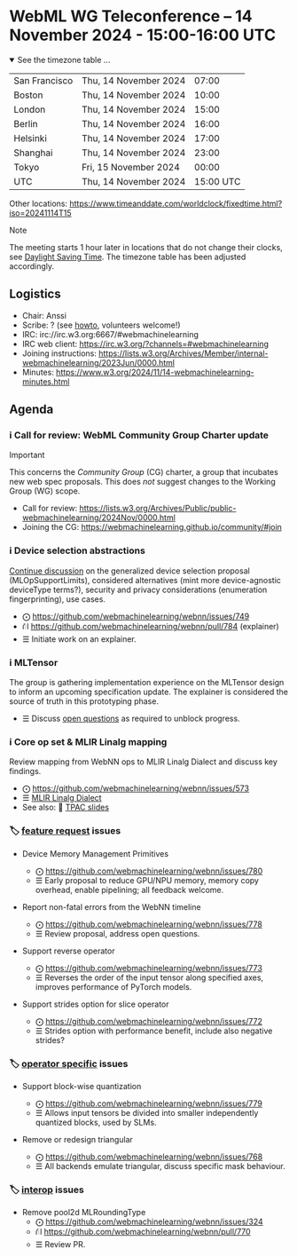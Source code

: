 # WebML WG Teleconference – 14 November 2024 - 15:00-16:00 UTC

<details open><summary>See the timezone table ...</summary>
<table>
<tr><td> San Francisco <td> Thu, 14 November 2024 <td> 07:00
<tr><td> Boston <td> Thu, 14 November 2024 <td> 10:00  
<tr><td> London <td> Thu, 14 November 2024 <td> 15:00  
<tr><td> Berlin <td> Thu, 14 November 2024 <td> 16:00 
<tr><td> Helsinki <td> Thu, 14 November 2024 <td> 17:00 
<tr><td> Shanghai <td> Thu, 14 November 2024 <td> 23:00
<tr><td> Tokyo <td> Fri, 15 November 2024 <td> 00:00
<tr><td> UTC <td> Thu, 14 November 2024 <td> 15:00 UTC
</table>

Other locations: https://www.timeanddate.com/worldclock/fixedtime.html?iso=20241114T15
</details>

>[!NOTE]
>The meeting starts 1 hour later in locations that do not change their clocks, see [Daylight Saving Time](https://www.timeanddate.com/time/dst/events.html). The timezone table has been adjusted accordingly.

## Logistics

* Chair: Anssi
* Scribe: ? (see [howto](https://github.com/webmachinelearning/meetings/blob/main/scribe-howto.md), volunteers welcome!)
* IRC: irc://irc.w3.org:6667/#webmachinelearning
* IRC web client: https://irc.w3.org/?channels=#webmachinelearning
* Joining instructions: https://lists.w3.org/Archives/Member/internal-webmachinelearning/2023Jun/0000.html
* Minutes: https://www.w3.org/2024/11/14-webmachinelearning-minutes.html

## Agenda

### ℹ️ Call for review: WebML Community Group Charter update

>[!IMPORTANT]
>This concerns the *Community Group* (CG) charter, a group that incubates new web spec proposals. This does *not* suggest changes to the Working Group (WG) scope.

- Call for review: https://lists.w3.org/Archives/Public/public-webmachinelearning/2024Nov/0000.html
- Joining the CG: https://webmachinelearning.github.io/community/#join

### ℹ️ Device selection abstractions

[Continue discussion](https://www.w3.org/2024/10/31-webmachinelearning-minutes.html#f739) on the generalized device selection proposal (MLOpSupportLimits), considered alternatives (mint more device-agnostic deviceType terms?), security and privacy considerations (enumeration fingerprinting), use cases.

- ⨀ https://github.com/webmachinelearning/webnn/issues/749
- ⛙ https://github.com/webmachinelearning/webnn/pull/784 (explainer)
- ☰ Initiate work on an explainer.

### ℹ️ MLTensor

The group is gathering implementation experience on the MLTensor design to inform an upcoming specification update. The explainer is considered the source of truth in this prototyping phase.

- ☰ Discuss [open questions](https://github.com/webmachinelearning/webnn/blob/main/mltensor-explainer.md#open-questions) as required to unblock progress.

### ℹ️ Core op set & MLIR Linalg mapping

Review mapping from WebNN ops to MLIR Linalg Dialect and discuss key findings.

- ⨀ https://github.com/webmachinelearning/webnn/issues/573
- ☰ [MLIR Linalg Dialect](https://mlir.llvm.org/docs/Dialects/Linalg/)
- See also: 📁 [TPAC slides](https://lists.w3.org/Archives/Public/www-archive/2024Sep/att-0007/Tensor_Primitive_Ops_Proposal_-_TPAC.pdf)

### 🏷️ [feature request](https://github.com/webmachinelearning/webnn/labels/feature%20request) issues

- Device Memory Management Primitives
  - ⨀ https://github.com/webmachinelearning/webnn/issues/780
  - ☰ Early proposal to reduce GPU/NPU memory, memory copy overhead, enable pipelining; all feedback welcome.

- Report non-fatal errors from the WebNN timeline
  - ⨀ https://github.com/webmachinelearning/webnn/issues/778
  - ☰ Review proposal, address open questions.
  
- Support reverse operator
  - ⨀ https://github.com/webmachinelearning/webnn/issues/773
  - ☰ Reverses the order of the input tensor along specified axes, improves performance of PyTorch models.

- Support strides option for slice operator
  - ⨀ https://github.com/webmachinelearning/webnn/issues/772
  - ☰ Strides option with performance benefit, include also negative strides?


### 🏷️ [operator specific](https://github.com/webmachinelearning/webnn/labels/operator%20specific) issues

- Support block-wise quantization
  - ⨀ https://github.com/webmachinelearning/webnn/issues/779
  - ☰ Allows input tensors be divided into smaller independently quantized blocks, used by SLMs.

- Remove or redesign triangular
  - ⨀ https://github.com/webmachinelearning/webnn/issues/768
  - ☰ All backends emulate triangular, discuss specific mask behaviour.

### 🏷️ [interop](https://github.com/webmachinelearning/webnn/labels/interop) issues

- Remove pool2d MLRoundingType 
  - ⨀ https://github.com/webmachinelearning/webnn/issues/324
  - ⛙ https://github.com/webmachinelearning/webnn/pull/770
  - ☰ Review PR.
